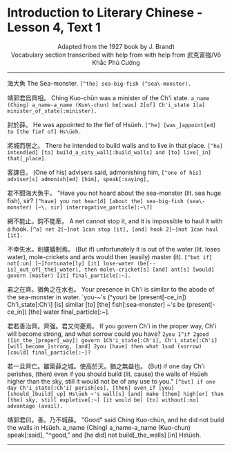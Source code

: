 # Introduction to Literary Chinese - Lesson 4, Text 1

<center>Adapted from the 1927 book by J. Brandt</center>

<center>Vocabulary section transcribed with help from  with help from 武克富強/Võ Khắc Phú Cường</center>

---

海大魚
The Sea-monster.
`[^the] sea-big-fish (^sea\-monster).`

靖郭君爲齊相。
Ching Kuo-chün was a minister of the Ch'i state.
`a_name (Ching) a_name-a_name (Kuo\-chun) be[:was] 2[of] Ch'i_state 1[a] minister_of_state[:minister].`

封於薛。
He was appointed to the fief of Hsüeh.
`[^he] [was_]appoint[ed] to [the fief of] Hs\üeh.`

將城而居之。
There he intended to build walls and to live in that place.
`[^he] intend[ed] [to] build_a_city_wall[:build_walls] and [to] live[_in] that[_place].`

客諫日。
(One of his) advisers said, admonishing him,
`[^one of his] adviser[s] admonish[ed] [him], speak[:saying],`

君不聞海大魚乎。
"Have you not heard about the sea-monster (lit. sea huge fish), sir?
`[^have] you not hear[d] [about the] sea-big-fish (sea\-monster) [~\, sir] interrogative_particle[:~\?]`

網不能止。鈎不能牽。
A net cannot stop it, and it is impossible to haul it with a hook.
`[^a] net 2[~]not 1can stop [it], [and] hook 2[~]not 1can haul [it].`

不幸失水。則螻蟻制焉。
(But if) unfortunately it is out of the water (lit. loses water), mole-crickets and ants would then (easily) master (it).
`[^but if] not[:un] [~]fortunate[ly] [it] lose-water (be[--is]_out_of[_the]_water), then mole\-cricket[s] [and] ant[s] [would] govern (master) [it] final_particle[:~].`

君之在齊。猶魚之在水也。
Your presence in Ch'i is similar to the abode of the sea-monster in water.
`you-~'s (^your) be (present[-ce_in]) Ch'i_state[:Ch'i] [is] similar [to] [the] fish[:sea\-monster] ~'s be (present[-ce_in]) [the] water final_particle[:~].

君若善治齊。齊强。君又何憂焉。
If you govern Ch'i in the proper way, Ch'i will become strong, and what sorrow could you have?
`2you 1^if 2good ([in_the_]proper[_way]) govern 1Ch'i_state[:Ch'i], Ch'i_state[:Ch'i] [will_become_]strong, [and] 2you [have] then what 1sad (sorrow) [could] final_particle[:~]?`

若一旦齊亡。雖築薛之城。使高於天。猶之無益也。
(But) if one day Ch'i perishes, (then) even if you should build (lit. cause) the walls of Hsüeh higher than the sky, still it would not be of any use to you."
`[^but] if one day Ch'i_state[:Ch'i] perish[es], [then] even_if [you] [should_]build[_up] Hs\üeh ~'s wall[s] [and] make [them] high[er] than [the] sky, still expletive[:~] [it would be] [to] without[:no] advantage (avail).`

靖郭君曰。善。乃不城薛。
"Good" said Ching Kuo-chün, and he did not build the walls in Hsüeh.
a_name (Ching) a_name-a_name (Kuo\-chun) speak[:said], "^good," and [he did] not build[_the_walls] [in] Hs\üeh.

---
